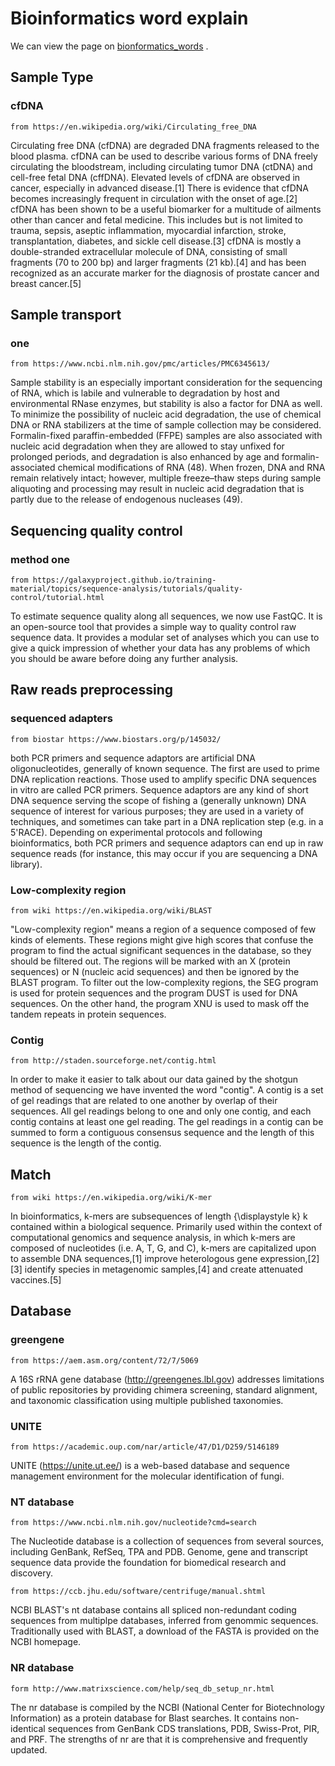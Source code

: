 # Bioinformatics word explain

We can view the page on [bionformatics_words](https://afredcomma.github.io/bioinformatics_words) .

## Sample Type

### cfDNA
    from https://en.wikipedia.org/wiki/Circulating_free_DNA

Circulating free DNA (cfDNA) are degraded DNA fragments released to the blood plasma. cfDNA can be used to describe various forms of DNA freely circulating the bloodstream, including circulating tumor DNA (ctDNA) and cell-free fetal DNA (cffDNA). Elevated levels of cfDNA are observed in cancer, especially in advanced disease.[1] There is evidence that cfDNA becomes increasingly frequent in circulation with the onset of age.[2] cfDNA has been shown to be a useful biomarker for a multitude of ailments other than cancer and fetal medicine. This includes but is not limited to trauma, sepsis, aseptic inflammation, myocardial infarction, stroke, transplantation, diabetes, and sickle cell disease.[3] cfDNA is mostly a double-stranded extracellular molecule of DNA, consisting of small fragments (70 to 200 bp) and larger fragments (21 kb).[4] and has been recognized as an accurate marker for the diagnosis of prostate cancer and breast cancer.[5]


## Sample transport


### one
    from https://www.ncbi.nlm.nih.gov/pmc/articles/PMC6345613/
Sample stability is an especially important consideration for the sequencing of RNA, which is labile and vulnerable to degradation by host and environmental RNase enzymes, but stability is also a factor for DNA as well. To minimize the possibility of nucleic acid degradation, the use of chemical DNA or RNA stabilizers at the time of sample collection may be considered. Formalin-fixed paraffin-embedded (FFPE) samples are also associated with nucleic acid degradation when they are allowed to stay unfixed for prolonged periods, and degradation is also enhanced by age and formalin-associated chemical modifications of RNA (48). When frozen, DNA and RNA remain relatively intact; however, multiple freeze–thaw steps during sample aliquoting and processing may result in nucleic acid degradation that is partly due to the release of endogenous nucleases (49).

## Sequencing quality control

### method one
    from https://galaxyproject.github.io/training-material/topics/sequence-analysis/tutorials/quality-control/tutorial.html
To estimate sequence quality along all sequences, we now use FastQC. It is an open-source tool that provides a simple way to quality control raw sequence data. It provides a modular set of analyses which you can use to give a quick impression of whether your data has any problems of which you should be aware before doing any further analysis.

## Raw reads preprocessing

### sequenced adapters
    from biostar https://www.biostars.org/p/145032/
both PCR primers and sequence adaptors are artificial DNA oligonucleotides, generally of known sequence. The first are used to prime DNA replication reactions. Those used to amplify specific DNA sequences in vitro are called PCR primers. Sequence adaptors are any kind of short DNA sequence serving the scope of fishing a (generally unknown) DNA sequence of interest for various purposes; they are used in a variety of techniques, and sometimes can take part in a DNA replication step (e.g. in a 5'RACE). Depending on experimental protocols and following bioinformatics, both PCR primers and sequence adaptors can end up in raw sequence reads (for instance, this may occur if you are sequencing a DNA library).

### Low-complexity region    
    from wiki https://en.wikipedia.org/wiki/BLAST
"Low-complexity region" means a region of a sequence composed of few kinds of elements. These regions might give high scores that confuse the program to find the actual significant sequences in the database, so they should be filtered out. The regions will be marked with an X (protein sequences) or N (nucleic acid sequences) and then be ignored by the BLAST program. To filter out the low-complexity regions, the SEG program is used for protein sequences and the program DUST is used for DNA sequences. On the other hand, the program XNU is used to mask off the tandem repeats in protein sequences.

### Contig
    from http://staden.sourceforge.net/contig.html
In order to make it easier to talk about our data gained by the shotgun method of sequencing we have invented the word "contig". A contig is a set of gel readings that are related to one another by overlap of their sequences. All gel readings belong to one and only one contig, and each contig contains at least one gel reading. The gel readings in a contig can be summed to form a contiguous consensus sequence and the length of this sequence is the length of the contig.


## Match
    from wiki https://en.wikipedia.org/wiki/K-mer
In bioinformatics, k-mers are subsequences of length {\displaystyle k} k contained within a biological sequence. Primarily used within the context of computational genomics and sequence analysis, in which k-mers are composed of nucleotides (i.e. A, T, G, and C), k-mers are capitalized upon to assemble DNA sequences,[1] improve heterologous gene expression,[2][3] identify species in metagenomic samples,[4] and create attenuated vaccines.[5] 


## Database

### greengene
    from https://aem.asm.org/content/72/7/5069
A 16S rRNA gene database (http://greengenes.lbl.gov) addresses limitations of public repositories by providing chimera screening, standard alignment, and taxonomic classification using multiple published taxonomies.

### UNITE 
    from https://academic.oup.com/nar/article/47/D1/D259/5146189
UNITE (https://unite.ut.ee/) is a web-based database and sequence management environment for the molecular identification of fungi.

### NT database
    from https://www.ncbi.nlm.nih.gov/nucleotide?cmd=search
The Nucleotide database is a collection of sequences from several sources, including GenBank, RefSeq, TPA and PDB. Genome, gene and transcript sequence data provide the foundation for biomedical research and discovery.

    from https://ccb.jhu.edu/software/centrifuge/manual.shtml
NCBI BLAST's nt database contains all spliced non-redundant coding sequences from multiplpe databases, inferred from genommic sequences. Traditionally used with BLAST, a download of the FASTA is provided on the NCBI homepage. 


### NR database
    form http://www.matrixscience.com/help/seq_db_setup_nr.html
The nr database is compiled by the NCBI (National Center for Biotechnology Information) as a protein database for Blast searches. It contains non-identical sequences from GenBank CDS translations, PDB, Swiss-Prot, PIR, and PRF. The strengths of nr are that it is comprehensive and frequently updated.
